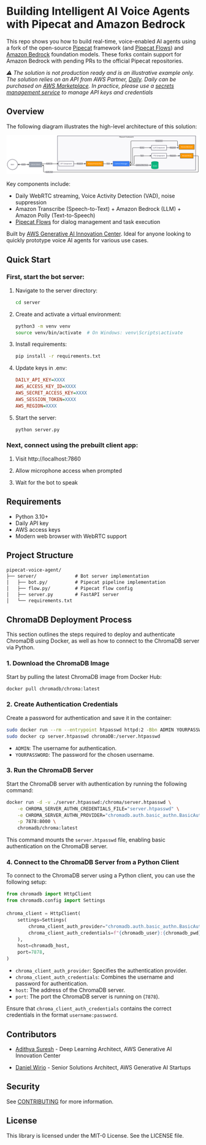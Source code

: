 # Building Intelligent AI Voice Agents with Pipecat and Amazon Bedrock

This repo shows you how to build real-time, voice-enabled AI agents using a fork of the open-source [Pipecat](https://github.com/adithyaxx/pipecat/tree/add-bedrock-support) framework (and [Pipecat Flows](https://github.com/adithyaxx/pipecat-flows/tree/add-bedrock-support)) and [Amazon Bedrock](https://aws.amazon.com/bedrock/) foundation models. These forks contain support for Amazon Bedrock with pending PRs to the official Pipecat repositories.

_⚠️ The solution is not production ready and is an illustrative example only. The solution relies on an API from AWS Partner, [Daily](https://www.daily.co/). Daily can be purchased on [AWS Marketplace](https://aws.amazon.com/marketplace/seller-profile?id=d52484b0-a717-4b6d-a7aa-82f1c0c40b35). In practice, please use a [secrets management service](https://docs.aws.amazon.com/prescriptive-guidance/latest/aws-startup-security-baseline/wkld-03.html) to manage API keys and credentials_

## Overview

The following diagram illustrates the high-level architecture of this solution:

![](assets/diagram.png)

Key components include:
- Daily WebRTC streaming, Voice Activity Detection (VAD), noise suppression
- Amazon Transcribe (Speech-to-Text) + Amazon Bedrock (LLM) + Amazon Polly (Text-to-Speech)
- [Pipecat Flows](https://github.com/pipecat-ai/pipecat-flows) for dialog management and task execution

Built by [AWS Generative AI Innovation Center](https://aws.amazon.com/ai/generative-ai/innovation-center/). Ideal for anyone looking to quickly prototype voice AI agents for various use cases.

## Quick Start

### First, start the bot server:

1. Navigate to the server directory:
   ```bash
   cd server
   ```
2. Create and activate a virtual environment:
   ```bash
   python3 -m venv venv
   source venv/bin/activate  # On Windows: venv\Scripts\activate
   ```
3. Install requirements:
   ```bash
   pip install -r requirements.txt
   ```
4. Update keys in .env:
    ```ini
    DAILY_API_KEY=XXXX
    AWS_ACCESS_KEY_ID=XXXX
    AWS_SECRET_ACCESS_KEY=XXXX
    AWS_SESSION_TOKEN=XXXX
    AWS_REGION=XXXX
     ```
5. Start the server:
   ```bash
   python server.py
   ```

### Next, connect using the prebuilt client app:

1. Visit http://localhost:7860

2. Allow microphone access when prompted

3. Wait for the bot to speak

## Requirements

- Python 3.10+
- Daily API key
- AWS access keys
- Modern web browser with WebRTC support

## Project Structure

```
pipecat-voice-agent/
├── server/              # Bot server implementation
│   ├── bot.py/          # Pipecat pipeline implementation
│   ├── flow.py/         # Pipecat flow config
│   ├── server.py        # FastAPI server
│   └── requirements.txt
```

## ChromaDB Deployment Process

This section outlines the steps required to deploy and authenticate ChromaDB using Docker, as well as how to connect to the ChromaDB server via Python.

### 1. Download the ChromaDB Image
Start by pulling the latest ChromaDB image from Docker Hub:
```bash
docker pull chromadb/chroma:latest
```

### 2. Create Authentication Credentials
Create a password for authentication and save it in the container:
```bash
sudo docker run --rm --entrypoint htpasswd httpd:2 -Bbn ADMIN YOURPASSWORD > server.htpasswd
sudo docker cp server.htpasswd chromaDB:/server.htpasswd
```
- `ADMIN`: The username for authentication.
- `YOURPASSWORD`: The password for the chosen username.

### 3. Run the ChromaDB Server
Start the ChromaDB server with authentication by running the following command:
```bash
docker run -d -v ./server.htpasswd:/chroma/server.htpasswd \
    -e CHROMA_SERVER_AUTHN_CREDENTIALS_FILE="server.htpasswd" \
    -e CHROMA_SERVER_AUTHN_PROVIDER="chromadb.auth.basic_authn.BasicAuthenticationServerProvider" \
    -p 7878:8000 \
    chromadb/chroma:latest
```
This command mounts the `server.htpasswd` file, enabling basic authentication on the ChromaDB server.

### 4. Connect to the ChromaDB Server from a Python Client
To connect to the ChromaDB server using a Python client, you can use the following setup:

```python
from chromadb import HttpClient
from chromadb.config import Settings

chroma_client = HttpClient(
    settings=Settings(
        chroma_client_auth_provider="chromadb.auth.basic_authn.BasicAuthClientProvider",
        chroma_client_auth_credentials=f"{chromadb_user}:{chromadb_pwd}",
    ),
    host=chromadb_host,
    port=7878,
)
```
- `chroma_client_auth_provider`: Specifies the authentication provider.
- `chroma_client_auth_credentials`: Combines the username and password for authentication.
- `host`: The address of the ChromaDB server.
- `port`: The port the ChromaDB server is running on (`7878`).

Ensure that `chroma_client_auth_credentials` contains the correct credentials in the format `username:password`.


## Contributors

- [Adithya Suresh](https://www.linkedin.com/in/adithyaxx/) - Deep Learning Architect, AWS Generative AI Innovation Center

- [Daniel Wirjo](https://www.linkedin.com/in/wirjo/) - Senior Solutions Architect, AWS Generative AI Startups

## Security

See [CONTRIBUTING](CONTRIBUTING.md#security-issue-notifications) for more information.

## License

This library is licensed under the MIT-0 License. See the LICENSE file.

